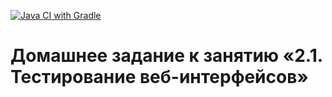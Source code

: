 [![Java CI with Gradle](https://github.com/Jane-Popova/aqaHW-3/actions/workflows/gradle.yml/badge.svg)](https://github.com/Jane-Popova/aqaHW-3/actions/workflows/gradle.yml)
# Домашнее задание к занятию «2.1. Тестирование веб-интерфейсов»
